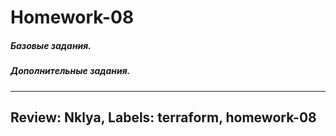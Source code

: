﻿﻿Homework-08
===========

##### Базовые задания.



##### Дополнительные задания.
 
----
Review: Nklya, 
Labels: terraform, homework-08
----